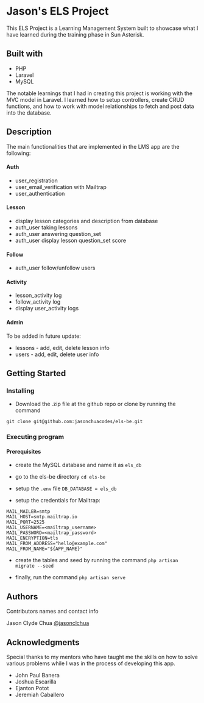 # Jason's ELS Project

This ELS Project is a Learning Management System built to showcase what I have learned during the training phase in Sun Asterisk.
 
 
## Built with
* PHP
* Laravel
* MySQL

The notable learnings that I had in creating this project is working with the MVC model in Laravel. 
I learned how to setup controllers, create CRUD functions, and how to work with model relationships to fetch and post data into the database.

## Description

The main functionalities that are implemented in the LMS app are the following:

#### Auth
* user_registration
* user_email_verification with Mailtrap
* user_authentication

#### Lesson
* display lesson categories and description from database
* auth_user taking lessons
* auth_user answering question_set
* auth_user display lesson question_set score

#### Follow
* auth_user follow/unfollow users

#### Activity
* lesson_activity log
* follow_activity log
* display user_activity logs

#### Admin 
To be added in future update:
  * lessons - add, edit, delete lesson info
  * users - add, edit, delete user info

## Getting Started


### Installing

* Download the .zip file at the github repo or clone by running the command 

`git clone git@github.com:jasonchuacodes/els-be.git`


### Executing program

#### Prerequisites

* create the MySQL database and name it as `els_db`

* go to the els-be directory `cd els-be` 
* setup the `.env` file 
`DB_DATABASE = els_db`

* setup the credentials for Mailtrap:
```
MAIL_MAILER=smtp
MAIL_HOST=smtp.mailtrap.io
MAIL_PORT=2525
MAIL_USERNAME=<mailtrap_username>
MAIL_PASSWORD=<mailtrap_password>
MAIL_ENCRYPTION=tls
MAIL_FROM_ADDRESS="hello@example.com"
MAIL_FROM_NAME="${APP_NAME}" 
```
* create the tables and seed by running the command
`php artisan migrate --seed`

* finally, run the command
`php artisan serve`


## Authors

Contributors names and contact info

Jason Clyde Chua [@jasonclchua](https://facebook.com/jasonclchua)

## Acknowledgments

Special thanks to my mentors who have taught me the skills on how to solve various problems while I was in the process of developing this app.

* John Paul Banera
* Joshua Escarilla
* Ejanton Potot
* Jeremiah Caballero
